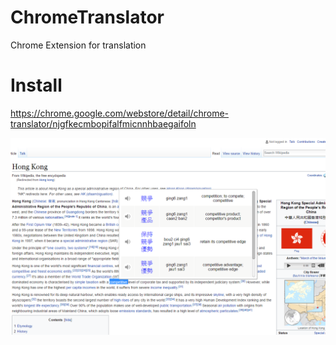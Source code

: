 # ChromeTranslator

Chrome Extension for translation

# Install

https://chrome.google.com/webstore/detail/chrome-translator/njgfkecmbopifalfmicnnhbaegaifoln


![Alt text](/images/screenshot.PNG?)


